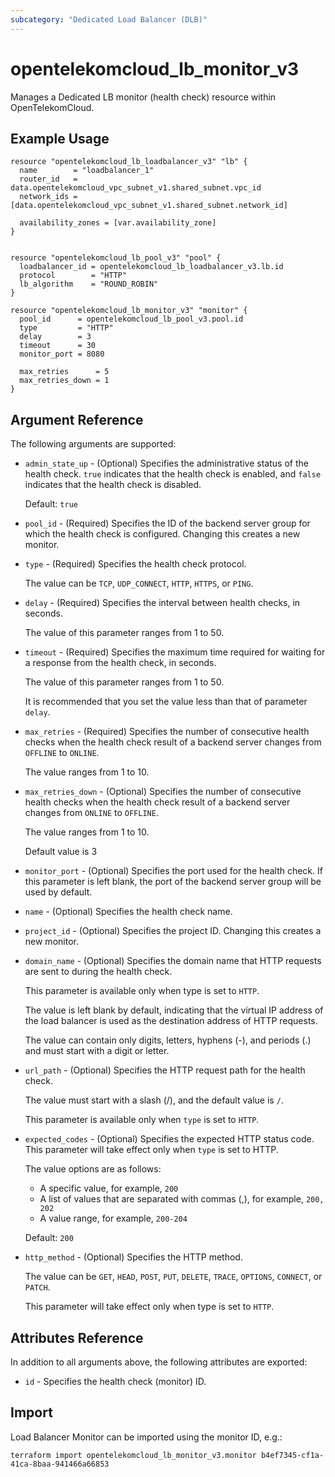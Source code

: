 ```yaml
---
subcategory: "Dedicated Load Balancer (DLB)"
---
```


# opentelekomcloud_lb_monitor_v3

Manages a Dedicated LB monitor (health check) resource within OpenTelekomCloud.

## Example Usage

```hcl
resource "opentelekomcloud_lb_loadbalancer_v3" "lb" {
  name        = "loadbalancer_1"
  router_id   = data.opentelekomcloud_vpc_subnet_v1.shared_subnet.vpc_id
  network_ids = [data.opentelekomcloud_vpc_subnet_v1.shared_subnet.network_id]

  availability_zones = [var.availability_zone]
}


resource "opentelekomcloud_lb_pool_v3" "pool" {
  loadbalancer_id = opentelekomcloud_lb_loadbalancer_v3.lb.id
  protocol        = "HTTP"
  lb_algorithm    = "ROUND_ROBIN"
}

resource "opentelekomcloud_lb_monitor_v3" "monitor" {
  pool_id      = opentelekomcloud_lb_pool_v3.pool.id
  type         = "HTTP"
  delay        = 3
  timeout      = 30
  monitor_port = 8080

  max_retries      = 5
  max_retries_down = 1
}
```

## Argument Reference

The following arguments are supported:

* `admin_state_up` - (Optional) Specifies the administrative status of the health check.
  `true` indicates that the health check is enabled, and `false` indicates that the health check is disabled.

  Default: `true`

* `pool_id` - (Required) Specifies the ID of the backend server group for which the health check is configured.
  Changing this creates a new monitor.

* `type` - (Required) Specifies the health check protocol.

  The value can be `TCP`, `UDP_CONNECT`, `HTTP`, `HTTPS`, or `PING`.

* `delay` - (Required) Specifies the interval between health checks, in seconds.

  The value of this parameter ranges from 1 to 50.

* `timeout` - (Required) Specifies the maximum time required for waiting for a response from the health check, in
  seconds.

  The value of this parameter ranges from 1 to 50.

  It is recommended that you set the value less than that of parameter `delay`.

* `max_retries` - (Required) Specifies the number of consecutive health checks when the health check result of a backend
  server changes from `OFFLINE` to `ONLINE`.

  The value ranges from 1 to 10.

* `max_retries_down` - (Optional) Specifies the number of consecutive health checks when the health check result of a
  backend server changes from `ONLINE` to `OFFLINE`.

  The value ranges from 1 to 10.

  Default value is 3

* `monitor_port` - (Optional) Specifies the port used for the health check. If this parameter is left blank, the port of
  the backend server group will be used by default.

* `name` - (Optional) Specifies the health check name.

* `project_id` - (Optional) Specifies the project ID. Changing this creates a new monitor.

* `domain_name` - (Optional) Specifies the domain name that HTTP requests are sent to during the health check.

  This parameter is available only when type is set to `HTTP`.

  The value is left blank by default, indicating that the virtual IP address of the load balancer is used as the
  destination address of HTTP requests.

  The value can contain only digits, letters, hyphens (-), and periods (.) and must start with a digit or letter.

* `url_path` - (Optional) Specifies the HTTP request path for the health check.

  The value must start with a slash (/), and the default value is `/`.

  This parameter is available only when `type` is set to `HTTP`.

* `expected_codes` - (Optional) Specifies the expected HTTP status code. This parameter will take effect only
  when `type` is set to HTTP.

  The value options are as follows:
  * A specific value, for example, `200`
  * A list of values that are separated with commas (,), for example, `200, 202`
  * A value range, for example, `200-204`

  Default: `200`

* `http_method` - (Optional) Specifies the HTTP method.

  The value can be `GET`, `HEAD`, `POST`, `PUT`, `DELETE`, `TRACE`, `OPTIONS`, `CONNECT`, or `PATCH`.

  This parameter will take effect only when type is set to `HTTP`.

## Attributes Reference

In addition to all arguments above, the following attributes are exported:

* `id` - Specifies the health check (monitor) ID.

## Import

Load Balancer Monitor can be imported using the monitor ID, e.g.:

```shell
terraform import opentelekomcloud_lb_monitor_v3.monitor b4ef7345-cf1a-41ca-8baa-941466a66853
```

